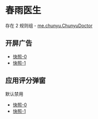 # 春雨医生

存在 2 规则组 - [me.chunyu.ChunyuDoctor](/src/apps/me.chunyu.ChunyuDoctor.ts)

## 开屏广告

- [快照-0](https://i.gkd.li/import/12661722)
- [快照-1](https://i.gkd.li/import/12661937)

## 应用评分弹窗

默认禁用

- [快照-0](https://i.gkd.li/import/12661907)
- [快照-1](https://i.gkd.li/import/12661924)

